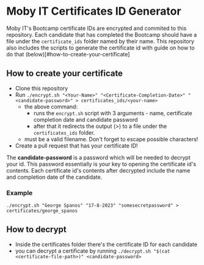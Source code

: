 # Moby IT Certificates ID Generator

Moby IT's Bootcamp certificate IDs are encrypted and commited to this repository. Each candidate that has completed the Bootcamp should have a file
under the `certificate_ids` folder named by their name.
This repository also includes the scripts to generate the certificate id with guide on how to do that (below)[#how-to-create-your-certificate]

## How to create your certificate

- Clone this repository
- Run `./encrypt.sh "<Your-Name>" "<Certificate-Completion-Date>" "<candidate-password>" > certificates_ids/<your-name>`
  - the above command:
    - runs the `encrypt.sh` script with 3 arguments - name, certificate completion date and candidate password
    - after that it redirects the output (>) to a file under the `certificates_ids` folder.
  - <your-name> must be a valid filename. Don't forget to escape possible <space> characters!
- Create a pull request that has your certificate ID!


The **candidate-password** is a password which will be needed to decrypt your id. This password essentially is your key to opening the
certificate id's contents. Each certificate id's contents after decrypted include the name and completion date of the candidate.

### Example 

`./encrypt.sh "George Spanos" "17-8-2023" "somesecretpassword" > certificates/george_spanos`

## How to decrypt

- Inside the certificates folder there's the certificate ID for each candidate
- you can decrypt a certificate by running `./decrypt.sh "$(cat <certificate-file-path>)" <candidate-password>`
